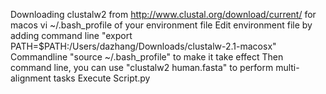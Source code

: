 Downloading clustalw2 from http://www.clustal.org/download/current/ for macos
vi ~/.bash_profile of your environment file
Edit environment file by adding command line "export PATH=$PATH:/Users/dazhang/Downloads/clustalw-2.1-macosx"
Commandline "source ~/.bash_profile" to make it take effect
Then command line, you can use "clustalw2 human.fasta" to perform multi-alignment tasks
Execute Script.py
